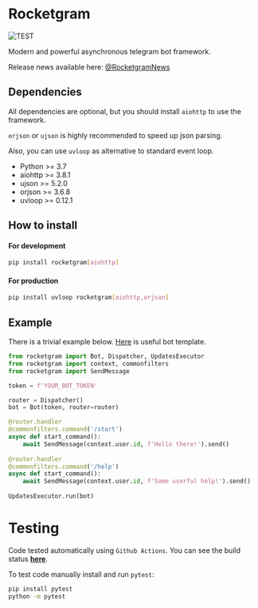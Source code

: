# Rocketgram

![TEST](https://github.com/rocketgram/rocketgram/workflows/TEST/badge.svg)

Modern and powerful asynchronous telegram bot framework.

Release news available here: [@RocketgramNews](https://t.me/RocketgramNews)

## Dependencies

All dependencies are optional, but you should install `aiohttp` to use the framework.

`orjson` or `ujson` is highly recommended to speed up json parsing.

Also, you can use `uvloop` as alternative to standard event loop.

* Python >= 3.7
* aiohttp >= 3.8.1
* ujson >= 5.2.0
* orjson >= 3.6.8
* uvloop >= 0.12.1

## How to install

#### For development

```bash
pip install rocketgram[aiohttp]
```

#### For production

```bash
pip install uvloop rocketgram[aiohttp,orjson]
```

## Example

There is a trivial example below.
[Here](https://github.com/vd2org/rocketgram-template) is useful bot template.

```python
from rocketgram import Bot, Dispatcher, UpdatesExecutor
from rocketgram import context, commonfilters
from rocketgram import SendMessage

token = f'YOUR_BOT_TOKEN'

router = Dispatcher()
bot = Bot(token, router=router)

@router.handler
@commonfilters.command('/start')
async def start_command():
    await SendMessage(context.user.id, f'Hello there!').send()
    
@router.handler
@commonfilters.command('/help')
async def start_command():
    await SendMessage(context.user.id, f'Some userful help!').send()
    
UpdatesExecutor.run(bot)
```

# Testing

Code tested automatically using `Github Actions`. 
You can see the build status **[here](https://github.com/rocketgram/rocketgram/actions)**.

To test code manually install and run `pytest`:

```bash
pip install pytest
python -m pytest
```